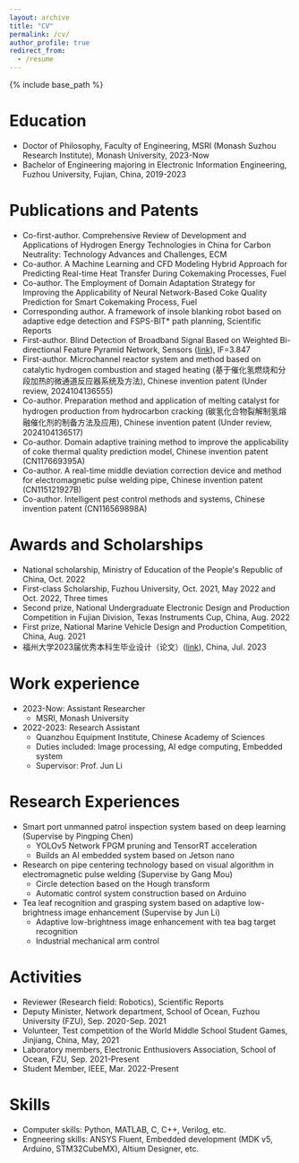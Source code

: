 ```yaml
---
layout: archive
title: "CV"
permalink: /cv/
author_profile: true
redirect_from:
  - /resume
---
```


{% include base_path %}

Education
======
* Doctor of Philosophy, Faculty of Engineering, MSRI (Monash Suzhou Research Institute), Monash University, 2023-Now
* Bachelor of Engineering majoring in Electronic Information Engineering, Fuzhou University, Fujian, China, 2019-2023

Publications and Patents
======
* Co-first-author. Comprehensive Review of Development and Applications of Hydrogen Energy Technologies in China for Carbon Neutrality: Technology Advances and Challenges, ECM
* Co-author. A Machine Learning and CFD Modeling Hybrid Approach for Predicting Real-time Heat Transfer During Cokemaking Processes, Fuel
* Co-author. The Employment of Domain Adaptation Strategy for Improving the Applicability of Neural Network-Based Coke Quality Prediction for Smart Cokemaking Process, Fuel
* Corresponding author. A framework of insole blanking robot based on adaptive edge detection and FSPS-BIT* path planning, Scientific Reports
* First-author. Blind Detection of Broadband Signal Based on Weighted Bi-directional Feature Pyramid Network, Sensors ([link](https://www.mdpi.com/1424-8220/23/3/1525)), IF=3.847
* First-author. Microchannel reactor system and method based on catalytic hydrogen combustion and staged heating (基于催化氢燃烧和分段加热的微通道反应器系统及方法), Chinese invention patent (Under review, 2024104136555)
* Co-author. Preparation method and application of melting catalyst for hydrogen production from hydrocarbon cracking (碳氢化合物裂解制氢熔融催化剂的制备方法及应用), Chinese invention patent (Under review, 2024104136517)
* Co-author. Domain adaptive training method to improve the applicability of coke thermal quality prediction model, Chinese invention patent (CN117669395A)
* Co-author. A real-time middle deviation correction device and method for electromagnetic pulse welding pipe, Chinese invention patent (CN115121927B)
* Co-author. Intelligent pest control methods and systems, Chinese invention patent (CN116569898A)

Awards and Scholarships
======
* National scholarship, Ministry of Education of the People's Republic of China, Oct. 2022
* First-class Scholarship, Fuzhou University, Oct. 2021, May 2022 and Oct. 2022, Three times
* Second prize, National Undergraduate Electronic Design and Production Competition in Fujian Division, Texas Instruments Cup, China, Aug. 2022
* First prize, National Marine Vehicle Design and Production Competition, China, Aug. 2021
* 福州大学2023届优秀本科生毕业设计（论文）([link](https://jwch.fzu.edu.cn/info/1039/12881.htm)), China, Jul. 2023

Work experience
======
* 2023-Now: Assistant Researcher
  * MSRI, Monash University
* 2022-2023: Research Assistant
  * Quanzhou Equipment Institute, Chinese Academy of Sciences
  * Duties included: Image processing, AI edge computing, Embedded system
  * Supervisor: Prof. Jun Li
  
Research Experiences
======
* Smart port unmanned patrol inspection system based on deep learning (Supervise by Pingping Chen)
  * YOLOv5 Network FPGM pruning and TensorRT acceleration
  * Builds an AI embedded system based on Jetson nano
* Research on pipe centering technology based on visual algorithm in electromagnetic pulse welding (Supervise by Gang Mou)
  * Circle detection based on the Hough transform
  * Automatic control system construction based on Arduino
* Tea leaf recognition and grasping system based on adaptive low-brightness image enhancement (Supervise by Jun Li)
  * Adaptive low-brightness image enhancement with tea bag target recognition
  * Industrial mechanical arm control

Activities
======
* Reviewer (Research field: Robotics), Scientific Reports
* Deputy Minister, Network department, School of Ocean, Fuzhou University (FZU), Sep. 2020-Sep. 2021
* Volunteer, Test competition of the World Middle School Student Games, Jinjiang, China, May, 2021
* Laboratory members, Electronic Enthusiovers Association, School of Ocean, FZU, Sep. 2021-Present
* Student Member, IEEE, Mar. 2022-Present

Skills
======
* Computer skills: Python, MATLAB, C, C++, Verilog, etc.
* Engneering skills: ANSYS Fluent, Embedded development (MDK v5, Arduino, STM32CubeMX), Altium Designer, etc.
